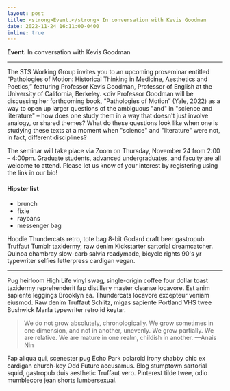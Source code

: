 ```yaml
---
layout: post
title: <strong>Event.</strong> In conversation with Kevis Goodman
date: 2022-11-24 16:11:00-0400
inline: true
---
```


<strong>Event.</strong> In conversation with Kevis Goodman

***

The STS Working Group invites you to an upcoming proseminar entitled “Pathologies of Motion: Historical Thinking in Medicine, Aesthetics and Poetics,” featuring Professor Kevis Goodman, Professor of English at the University of California, Berkeley.
<div</div>
Professor Goodman will be discussing her forthcoming book, “Pathologies of Motion” (Yale, 2022) as a way to open up larger questions of the ambiguous "and" in "science and literature" – how does one study them in a way that doesn't just involve analogy, or shared themes? What do these questions look like when one is studying these texts at a moment when "science" and "literature" were not, in fact, different disciplines?

The seminar will take place via Zoom on Thursday, November 24 from 2:00 – 4:00pm. Graduate students, advanced undergraduates, and faculty are all welcome to attend. Please let us know of your interest by registering using the link in our bio!

#### Hipster list
<ul>
    <li>brunch</li>
    <li>fixie</li>
    <li>raybans</li>
    <li>messenger bag</li>
</ul>

Hoodie Thundercats retro, tote bag 8-bit Godard craft beer gastropub. Truffaut Tumblr taxidermy, raw denim Kickstarter sartorial dreamcatcher. Quinoa chambray slow-carb salvia readymade, bicycle rights 90's yr typewriter selfies letterpress cardigan vegan.

***

Pug heirloom High Life vinyl swag, single-origin coffee four dollar toast taxidermy reprehenderit fap distillery master cleanse locavore. Est anim sapiente leggings Brooklyn ea. Thundercats locavore excepteur veniam eiusmod. Raw denim Truffaut Schlitz, migas sapiente Portland VHS twee Bushwick Marfa typewriter retro id keytar.

> We do not grow absolutely, chronologically. We grow sometimes in one dimension, and not in another, unevenly. We grow partially. We are relative. We are mature in one realm, childish in another.
> —Anais Nin

Fap aliqua qui, scenester pug Echo Park polaroid irony shabby chic ex cardigan church-key Odd Future accusamus. Blog stumptown sartorial squid, gastropub duis aesthetic Truffaut vero. Pinterest tilde twee, odio mumblecore jean shorts lumbersexual.

